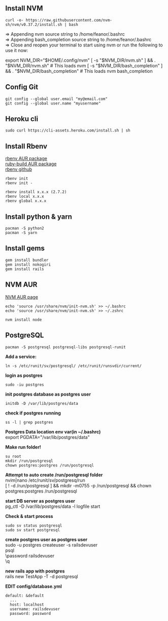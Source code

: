 ## Install NVM
```shell
curl -o- https://raw.githubusercontent.com/nvm-sh/nvm/v0.37.2/install.sh | bash  
```
  
=> Appending nvm source string to /home/feanor/.bashrc  
=> Appending bash_completion source string to /home/feanor/.bashrc  
=> Close and reopen your terminal to start using nvm or run the following to use it now:  
  
export NVM_DIR="$HOME/.config/nvm"  
[ -s "$NVM_DIR/nvm.sh" ] && \. "$NVM_DIR/nvm.sh"  # This loads nvm  
[ -s "$NVM_DIR/bash_completion" ] && \. "$NVM_DIR/bash_completion"  # This loads nvm bash_completion  

## Config Git
```shell
git config --global user.email "my@email.com"  
git config --global user.name "myusername"
```

## Heroku cli
```shell
sudo curl https://cli-assets.heroku.com/install.sh | sh
```

## Install Rbenv
[rbenv AUR package](https://aur.archlinux.org/packages/rbenv/)  
[ruby-build AUR package](https://aur.archlinux.org/packages/ruby-build/)  
[rbenv github](https://github.com/rbenv/rbenv) 

```shell
rbenv init   
rbenv init -
```
```shell
rbenv install x.x.x (2.7.2)
rbenv local x.x.x
rbenv global x.x.x
```
## Install python & yarn
```shell
pacman -S python2  
pacman -S yarn  
```

## Install gems
```shell
gem install bundler
gem install nokogiri
gem install rails
```

## NVM AUR
[NVM AUR page](https://aur.archlinux.org/packages/nvm/)
```shell
echo 'source /usr/share/nvm/init-nvm.sh' >> ~/.bashrc
echo 'source /usr/share/nvm/init-nvm.sh' >> ~/.zshrc
```
```shell
nvm install node
```
## PostgreSQL
```shell
pacman -S postgresql postgresql-libs postgresql-runit
```
**Add a service:**
```shell
ln -s /etc/runit/sv/postgresql/ /etc/runit/runsvdir/current/
```
**login as postgres**
```shell
sudo -iu postgres
```
**init postgres database as postgres user**
```shell
initdb -D /var/lib/postgres/data
```
**check if postgres running**
```shell
ss -l | grep postgres
```
**Postgres Data location env var(in ~/.bashrc)**  
export PGDATA="/var/lib/postgres/data"  
  
**Make run folder!**  
```shell
su root
mkdir /run/postgresql
chown postgres:postgres /run/postgresql
```

**Attempt to auto create /run/postgresql folder**  
nvim|nano /etc/runit/sv/postgresq/run  
[ ! -d /run/postgresql ] && mkdir -m0755 -p /run/postgresql && chown postgres:postgres /run/postgresql  

**start DB server as postgres user**  
pg_ctl -D /var/lib/postgres/data -l logfile start  

**Check & start process**
```shell
sudo sv status postgresql
sudo sv start postgresql
```
**create postgres user as postgres user**  
sudo -u postgres createuser -s railsdevuser  
psql  
\password railsdevuser  
\q  

**new rails app with postgres**  
rails new TestApp -T -d postgresql  

**EDIT config/database.yml**  
```
default: &default
  ...
  host: localhost
  username: railsdevuser
  password: password
```